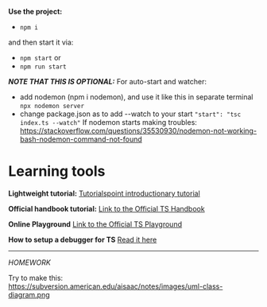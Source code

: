 **Use the project:**
* ```npm i```

and then start it via:
* ```npm start```
or
* ```npm run start```

_**NOTE THAT THIS IS OPTIONAL:**_
For auto-start and watcher:
* add nodemon (npm i nodemon), and use it like this in separate terminal ```npx nodemon server```
* change package.json as to add --watch to your start ```"start": "tsc index.ts --watch"```
If nodemon starts making troubles: https://stackoverflow.com/questions/35530930/nodemon-not-working-bash-nodemon-command-not-found

# Learning tools

**Lightweight tutorial:**
[Tutorialspoint introductionary tutorial](https://www.tutorialspoint.com/typescript/typescript_quick_guide.htm)

**Official handbook tutorial:**
[Link to the Official TS Handbook](https://www.typescriptlang.org/docs/handbook/intro.html)


**Online Playground**
[Link to the Official TS Playground](https://www.typescriptlang.org/play)

**How to setup a debugger for TS**
[Read it here](https://pkief.medium.com/how-to-debug-typescript-with-vs-code-9cec93b4ae56)

----
*HOMEWORK*

Try to make this: https://subversion.american.edu/aisaac/notes/images/uml-class-diagram.png